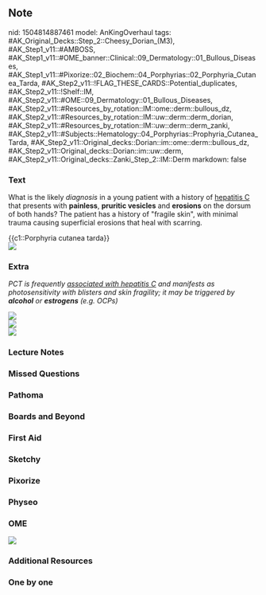 ## Note
nid: 1504814887461
model: AnKingOverhaul
tags: #AK_Original_Decks::Step_2::Cheesy_Dorian_(M3), #AK_Step1_v11::#AMBOSS, #AK_Step1_v11::#OME_banner::Clinical::09_Dermatology::01_Bullous_Diseases, #AK_Step1_v11::#Pixorize::02_Biochem::04_Porphyrias::02_Porphyria_Cutanea_Tarda, #AK_Step2_v11::!FLAG_THESE_CARDS::Potential_duplicates, #AK_Step2_v11::!Shelf::IM, #AK_Step2_v11::#OME::09_Dermatology::01_Bullous_Diseases, #AK_Step2_v11::#Resources_by_rotation::IM::ome::derm::bullous_dz, #AK_Step2_v11::#Resources_by_rotation::IM::uw::derm::derm_dorian, #AK_Step2_v11::#Resources_by_rotation::IM::uw::derm::derm_zanki, #AK_Step2_v11::#Subjects::Hematology::04_Porphyrias::Prophyria_Cutanea_Tarda, #AK_Step2_v11::Original_decks::Dorian::im::ome::derm::bullous_dz, #AK_Step2_v11::Original_decks::Dorian::im::uw::derm, #AK_Step2_v11::Original_decks::Zanki_Step_2::IM::Derm
markdown: false

### Text
What is the likely <i>diagnosis</i> in a young patient with a
history of <u>hepatitis C</u> that presents with <b>painless</b>,
<b>pruritic vesicles</b> and <b>erosions</b> on the dorsum of both
hands? The patient has a history of "fragile skin", with minimal
trauma causing superficial erosions that heal with scarring.
<div>
  {{c1::Porphyria cutanea tarda}}
</div>
<div><img src="porphyria_1_high.jpg"></div>

### Extra
<i>PCT is frequently <u>associated with hepatitis C</u> and
manifests as photosensitivity with blisters and skin fragility; it
may be triggered by <b>alcohol</b> or <b>estrogens</b> (e.g.
OCPs)</i>
<div>
  <div>
    <i><img src="paste-496519694254081.jpg"></i>
    <div>
      <div>
        <i><img src="pct.png"></i>
      </div>
    </div>
  </div>
</div>
<div>
  <i><img src="paste-1368913451417601.jpg"></i>
</div>

### Lecture Notes


### Missed Questions


### Pathoma


### Boards and Beyond


### First Aid


### Sketchy


### Pixorize


### Physeo


### OME
<div class="ome-widget">
  <a href=
  "https://onlinemeded.org/spa/dermatology/bullous-diseases/acquire?ref=anki">
  <img src="_OME_AnkiFlashcards_Lesson_3.png"></a>
</div>

### Additional Resources


### One by one

